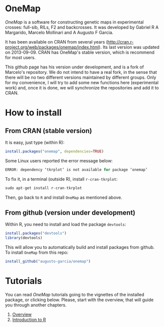 # OneMap

_OneMap_ is a software for constructing genetic maps in experimental
crosses: full-sib, RILs, F2 and backcrosses. It was developed by
Gabriel R A Margarido, Marcelo Mollinari and A Augusto F Garcia.

It has been available on CRAN from several years
(http://cran.r-project.org/web/packages/onemap/index.html). Its last
version was updated on 2013-09-09. CRAN has OneMap's stable version,
which is recommend for most users.

This github page has his version under development, and is a fork of
Marcelo's repository. We do not intend to have a real fork, in the
sense that there will be no two different versions maintained by
different groups. Only for my convenience, I will try to add some new
functions here (experimental work) and, once it is done, we will
synchronize the repositories and add it to CRAN.

# How to install

## From CRAN (stable version)

It is easy, just type (within R):

```R
install.packages("onemap", dependencies=TRUE)
```

Some Linux users reported the error message below:

```R
ERROR: dependency ‘tkrplot’ is not available for package ‘onemap’
```

To fix it, in a terminal (outside R), install `r-cran-tkrplot`:

```R
sudo apt-get install r-cran-tkrplot
```

Then, go back to `R` and install `OneMap` as mentioned above.

## From github (version under development)

Within R, you need to install and load the package `devtools`:

```R
install.packages("devtools")
library(devtools)
```

This will allow you to automatically build and install packages from
github. To install `OneMap` from this repo:

```R
install_github("augusto-garcia/onemap")
```

# Tutorials

You can read _OneMap_ tutorials going to the vignettes of the
installed package, or clicking below. Please, start with the overview,
that will guide you through another chapters.

1. [Overview](http://htmlpreview.github.com/?https://github.com/augusto-garcia/onemap/blob/master/vignettes_html/Overview.html)
2. [Introduction to R](http://htmlpreview.github.com/?https://github.com/augusto-garcia/onemap/blob/master/vignettes_html/Introduction_R.html)

